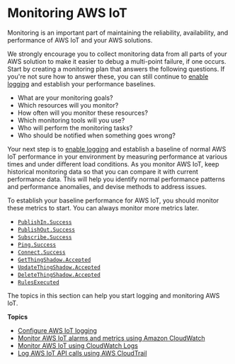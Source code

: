 # Monitoring AWS IoT<a name="monitoring_overview"></a>

Monitoring is an important part of maintaining the reliability, availability, and performance of AWS IoT and your AWS solutions\.

We strongly encourage you to collect monitoring data from all parts of your AWS solution to make it easier to debug a multi\-point failure, if one occurs\. Start by creating a monitoring plan that answers the following questions\. If you're not sure how to answer these, you can still continue to [enable logging](configure-logging.md) and establish your performance baselines\.
+ What are your monitoring goals?
+ Which resources will you monitor?
+ How often will you monitor these resources?
+ Which monitoring tools will you use?
+ Who will perform the monitoring tasks?
+ Who should be notified when something goes wrong?

Your next step is to [enable logging](configure-logging.md) and establish a baseline of normal AWS IoT performance in your environment by measuring performance at various times and under different load conditions\. As you monitor AWS IoT, keep historical monitoring data so that you can compare it with current performance data\. This will help you identify normal performance patterns and performance anomalies, and devise methods to address issues\.

To establish your baseline performance for AWS IoT, you should monitor these metrics to start\. You can always monitor more metrics later\.
+ [`PublishIn.Success`](metrics_dimensions.md#message-broker-metrics)
+ [`PublishOut.Success`](metrics_dimensions.md#message-broker-metrics)
+ [`Subscribe.Success`](metrics_dimensions.md#message-broker-metrics)
+ [`Ping.Success`](metrics_dimensions.md#message-broker-metrics)
+ [`Connect.Success`](metrics_dimensions.md#message-broker-metrics)
+ [`GetThingShadow.Accepted`](metrics_dimensions.md#shadow-metrics)
+ [`UpdateThingShadow.Accepted`](metrics_dimensions.md#shadow-metrics)
+ [`DeleteThingShadow.Accepted`](metrics_dimensions.md#shadow-metrics)
+ [`RulesExecuted`](metrics_dimensions.md#iot-metrics)

The topics in this section can help you start logging and monitoring AWS IoT\.

**Topics**
+ [Configure AWS IoT logging](configure-logging.md)
+ [Monitor AWS IoT alarms and metrics using Amazon CloudWatch](monitoring-cloudwatch.md)
+ [Monitor AWS IoT using CloudWatch Logs](cloud-watch-logs.md)
+ [Log AWS IoT API calls using AWS CloudTrail](iot-using-cloudtrail.md)